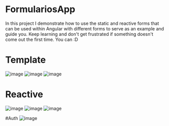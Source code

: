# FormulariosApp

In this project I demonstrate how to use the static and reactive forms that can be used within Angular with different forms to serve as an example and guide you. Keep learning and don't get frustrated if something doesn't come out the first time. You can :D
# Template
![image](https://user-images.githubusercontent.com/85316618/209902323-a53084e6-8f74-4da0-9dcf-12d20b073b22.png)
![image](https://user-images.githubusercontent.com/85316618/209902337-98618228-63fd-4aa4-a981-b3033d124e40.png)
![image](https://user-images.githubusercontent.com/85316618/209902339-f2e531ae-709b-4757-9672-845612aefc2d.png)

# Reactive
![image](https://user-images.githubusercontent.com/85316618/209902357-9faea955-5e8e-4ec0-a2e1-d445f6d00282.png)
![image](https://user-images.githubusercontent.com/85316618/209902360-8a441be4-9593-4abf-871f-fa9d78f23c98.png)
![image](https://user-images.githubusercontent.com/85316618/209902366-04d3e0fa-29b8-43bd-8f73-493c3ffb70f2.png)

#Auth
![image](https://user-images.githubusercontent.com/85316618/209902376-9fff3f3e-1983-489d-a116-f0a35d11fd5e.png)

